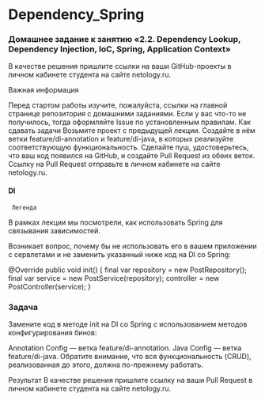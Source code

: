 # Dependency_Spring
### Домашнее задание к занятию «2.2. Dependency Lookup, Dependency Injection, IoC, Spring, Application Context»
В качестве решения пришлите ссылки на ваши GitHub-проекты в личном кабинете студента на сайте netology.ru.

Важная информация

Перед стартом работы изучите, пожалуйста, ссылки на главной странице репозитория с домашними заданиями.
Если у вас что-то не получилось, тогда оформляйте Issue по установленным правилам.
Как сдавать задачи
Возьмите проект с предыдущей лекции.
Создайте в нём ветки feature/di-annotation и feature/di-java, в которых реализуйте соответствующую функциональность.
Сделайте пуш, удостоверьтесь, что ваш код появился на GitHub, и создайте Pull Request из обеих веток.
Ссылку на Pull Request отправьте в личном кабинете на сайте netology.ru.
#### DI
     Легенда
В рамках лекции мы посмотрели, как использовать Spring для связывания зависимостей.

Возникает вопрос, почему бы не использовать его в вашем приложении с сервлетами и не заменить указанный ниже код на DI со Spring:

@Override
public void init() {
    final var repository = new PostRepository();
    final var service = new PostService(repository);
    controller = new PostController(service);
}
### Задача
Замените код в методе init на DI со Spring с использованием методов конфигурирования бинов:

Annotation Config — ветка feature/di-annotation.
Java Config — ветка feature/di-java.
Обратите внимание, что вся функциональность (CRUD), реализованная до этого, должна по-прежнему работать.

Результат
В качестве решения пришлите ссылку на ваши Pull Request в личном кабинете студента на сайте netology.ru.
